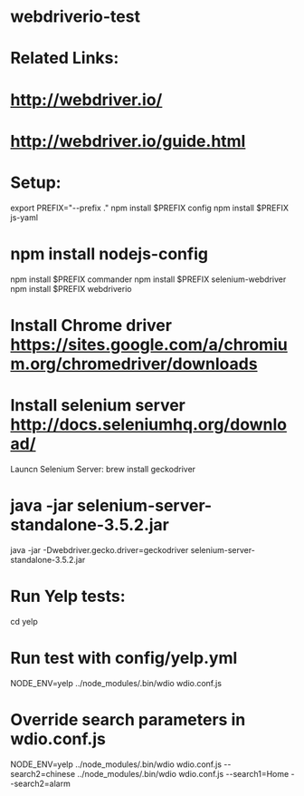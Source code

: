# webdriverio-test

# Related Links:
# http://webdriver.io/
# http://webdriver.io/guide.html

# Setup:
export PREFIX="--prefix ."
npm install $PREFIX config 
npm install $PREFIX js-yaml
# npm install nodejs-config
npm install $PREFIX commander
npm install $PREFIX selenium-webdriver
npm install $PREFIX webdriverio


# Install Chrome driver https://sites.google.com/a/chromium.org/chromedriver/downloads

# Install selenium server http://docs.seleniumhq.org/download/

Launcn Selenium Server:
brew install geckodriver
# java -jar selenium-server-standalone-3.5.2.jar
java -jar -Dwebdriver.gecko.driver=geckodriver selenium-server-standalone-3.5.2.jar

# Run Yelp tests:
cd yelp
# Run test with config/yelp.yml
NODE_ENV=yelp
../node_modules/.bin/wdio wdio.conf.js
# Override search parameters in wdio.conf.js
NODE_ENV=yelp
../node_modules/.bin/wdio wdio.conf.js --search2=chinese
../node_modules/.bin/wdio wdio.conf.js --search1=Home --search2=alarm

